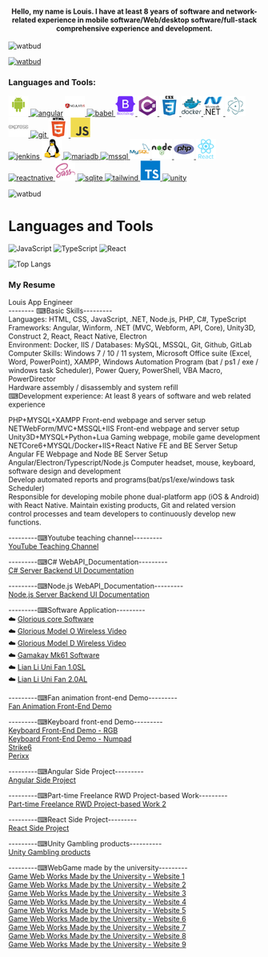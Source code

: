 
<h4 align="center">Hello, my name is Louis. I have at least 8 years of software and network-related experience in mobile software/Web/desktop software/full-stack comprehensive experience and development.  </h4>
<p align="left"> 
<img src="https://komarev.com/ghpvc/?username=watbud&label=Profile%20views&color=0e75b6&style=flat" alt="watbud" /> </p>
<p align="left"> <a href="https://github.com/ryo-ma/github-profile-trophy">
<img src="https://github-profile-trophy.vercel.app/?username=watbud&row=2&column=3" alt="watbud" /></a> 
</p>
<p align="left">
</p>


<h3 align="left">Languages and Tools:</h3>
<p align="left"> <a href="https://developer.android.com" target="_blank" rel="noreferrer"> 
<img src="https://raw.githubusercontent.com/devicons/devicon/master/icons/android/android-original-wordmark.svg" alt="android" width="40" height="40"/> </a> 
<a href="https://angular.io" target="_blank" rel="noreferrer">
<img src="https://angular.io/assets/images/logos/angular/angular.svg" alt="angular" width="40" height="40"/></a> 
<a href="https://angular.io" target="_blank" rel="noreferrer"> 
<img src="https://raw.githubusercontent.com/devicons/devicon/master/icons/angularjs/angularjs-original-wordmark.svg" alt="angularjs" width="40" height="40"/> </a> 
<a href="https://babeljs.io/" target="_blank" rel="noreferrer">
<img src="https://www.vectorlogo.zone/logos/babeljs/babeljs-icon.svg" alt="babel" width="40" height="40"/> </a> 
<a href="https://getbootstrap.com" target="_blank" rel="noreferrer"> 
<img src="https://raw.githubusercontent.com/devicons/devicon/master/icons/bootstrap/bootstrap-plain-wordmark.svg" alt="bootstrap" width="40" height="40"/> </a> 
<a href="https://www.w3schools.com/cs/" target="_blank" rel="noreferrer"> 
<img src="https://raw.githubusercontent.com/devicons/devicon/master/icons/csharp/csharp-original.svg" alt="csharp" width="40" height="40"/> </a> 
<a href="https://www.w3schools.com/css/" target="_blank" rel="noreferrer"> 
<img src="https://raw.githubusercontent.com/devicons/devicon/master/icons/css3/css3-original-wordmark.svg" alt="css3" width="40" height="40"/> </a> 
<a href="https://www.docker.com/" target="_blank" rel="noreferrer"> 
<img src="https://raw.githubusercontent.com/devicons/devicon/master/icons/docker/docker-original-wordmark.svg" alt="docker" width="40" height="40"/> </a> 
<a href="https://dotnet.microsoft.com/" target="_blank" rel="noreferrer"> 
<img src="https://raw.githubusercontent.com/devicons/devicon/master/icons/dot-net/dot-net-original-wordmark.svg" alt="dotnet" width="40" height="40"/> </a> 
<a href="https://www.electronjs.org" target="_blank" rel="noreferrer"> 
<img src="https://raw.githubusercontent.com/devicons/devicon/master/icons/electron/electron-original.svg" alt="electron" width="40" height="40"/> </a> 
<a href="https://expressjs.com" target="_blank" rel="noreferrer"> 
<img src="https://raw.githubusercontent.com/devicons/devicon/master/icons/express/express-original-wordmark.svg" alt="express" width="40" height="40"/> </a> 
<a href="https://git-scm.com/" target="_blank" rel="noreferrer"> 
<img src="https://www.vectorlogo.zone/logos/git-scm/git-scm-icon.svg" alt="git" width="40" height="40"/> </a> 
<a href="https://www.w3.org/html/" target="_blank" rel="noreferrer"> 
<img src="https://raw.githubusercontent.com/devicons/devicon/master/icons/html5/html5-original-wordmark.svg" alt="html5" width="40" height="40"/> </a> 
<a href="https://developer.mozilla.org/en-US/docs/Web/JavaScript" target="_blank" rel="noreferrer">
<img src="https://raw.githubusercontent.com/devicons/devicon/master/icons/javascript/javascript-original.svg" alt="javascript" width="40" height="40"/></a> 
<BR>
<a href="https://www.jenkins.io" target="_blank" rel="noreferrer"> 
<img src="https://www.vectorlogo.zone/logos/jenkins/jenkins-icon.svg" 
alt="jenkins" width="40" height="40"/> 
</a> 
<a href="https://www.linux.org/" target="_blank" rel="noreferrer"> 
<img src="https://raw.githubusercontent.com/devicons/devicon/master/icons/linux/linux-original.svg" alt="linux" width="40" height="40"/> </a>
<a href="https://mariadb.org/" target="_blank" rel="noreferrer"> 
<img src="https://www.vectorlogo.zone/logos/mariadb/mariadb-icon.svg" alt="mariadb" width="40" height="40"/> </a> <a href="https://www.microsoft.com/en-us/sql-server" target="_blank" rel="noreferrer"> <img src="https://www.svgrepo.com/show/303229/microsoft-sql-server-logo.svg" alt="mssql" width="40" height="40"/> </a> <a href="https://www.mysql.com/" target="_blank" rel="noreferrer"> <img src="https://raw.githubusercontent.com/devicons/devicon/master/icons/mysql/mysql-original-wordmark.svg" alt="mysql" width="40" height="40"/> </a> 
<a href="https://nodejs.org" target="_blank" rel="noreferrer"> <img src="https://raw.githubusercontent.com/devicons/devicon/master/icons/nodejs/nodejs-original-wordmark.svg" alt="nodejs" width="40" height="40"/> </a> 
<a href="https://www.php.net" target="_blank" rel="noreferrer"> <img src="https://raw.githubusercontent.com/devicons/devicon/master/icons/php/php-original.svg" alt="php" width="40" height="40"/> </a> 
<a href="https://reactjs.org/" target="_blank" rel="noreferrer"> <img src="https://raw.githubusercontent.com/devicons/devicon/master/icons/react/react-original-wordmark.svg" alt="react" width="40" height="40"/> </a> <a href="https://reactnative.dev/" target="_blank" rel="noreferrer"> <img src="https://reactnative.dev/img/header_logo.svg" alt="reactnative" width="40" height="40"/> </a> 
<a href="https://sass-lang.com" target="_blank" rel="noreferrer"> <img src="https://raw.githubusercontent.com/devicons/devicon/master/icons/sass/sass-original.svg" alt="sass" width="40" height="40"/> </a> 
<a href="https://www.sqlite.org/" target="_blank" rel="noreferrer"> <img src="https://www.vectorlogo.zone/logos/sqlite/sqlite-icon.svg" alt="sqlite" width="40" height="40"/> </a> 
<a href="https://tailwindcss.com/" target="_blank" rel="noreferrer"> <img src="https://www.vectorlogo.zone/logos/tailwindcss/tailwindcss-icon.svg" alt="tailwind" width="40" height="40"/> </a> 
<a href="https://www.typescriptlang.org/" target="_blank" rel="noreferrer"> <img src="https://raw.githubusercontent.com/devicons/devicon/master/icons/typescript/typescript-original.svg" alt="typescript" width="40" height="40"/> </a>
<a href="https://unity.com/" target="_blank" rel="noreferrer"> <img src="https://www.vectorlogo.zone/logos/unity3d/unity3d-icon.svg" alt="unity" width="40" height="40"/> </a> 





<p><img align="center" src="https://github-readme-streak-stats.herokuapp.com/?user=watbud&" alt="watbud" /></p>




# Languages and Tools  
<!--  [![Anurag's GitHub stats](https://github-readme-stats.vercel.app/api?username=WATBUD)](https://github.com/anuraghazra/github-readme-stats)-->

![JavaScript](https://img.shields.io/badge/javascript-%23323330.svg?style=for-the-badge&logo=javascript&logoColor=%23F7DF1E)
![TypeScript](https://img.shields.io/badge/typescript-%23007ACC.svg?style=for-the-badge&logo=typescript&logoColor=white)
![React](https://img.shields.io/badge/react-%2320232a.svg?style=for-the-badge&logo=react&logoColor=%2361DAFB)  

![Top Langs](https://github-readme-stats.vercel.app/api/top-langs/?username=WATBUD&layout=compact&theme=tokyonight&langs_count=20)

### My Resume  
Louis App Engineer
<BR>-------- ⌨Basic Skills---------
<br>Languages: HTML, CSS, JavaScript, .NET, Node.js, PHP, C#, TypeScript
<br>Frameworks: Angular, Winform, .NET (MVC, Webform, API, Core), Unity3D, Construct 2, React, React Native, Electron
<br>Environment: Docker, IIS / Databases: MySQL, MSSQL, Git, Github, GitLab
<br>Computer Skills: Windows 7 / 10 / 11 system, Microsoft Office suite (Excel, Word, PowerPoint), XAMPP, Windows Automation Program (bat / ps1 / exe / windows task Scheduler), Power Query, PowerShell, VBA Macro, PowerDirector
<br>Hardware assembly / disassembly and system refill
<br>⌨Development experience: At least 8 years of software and web related experience




PHP+MYSQL+XAMPP Front-end webpage and server setup
<br>NETWebForm/MVC+MSSQL+IIS Front-end webpage and server setup
<br>Unity3D+MYSQL+Python+Lua Gaming webpage, mobile game development
<br>NETCore6+MYSQL/Docker+IIS+React Native FE and BE Server Setup
<br>Angular FE Webpage and Node BE Server Setup
<br>Angular/Electron/Typescript/Node.js Computer headset, mouse, keyboard, software design and development
<br>Develop automated reports and programs(bat/ps1/exe/windows task Scheduler)
<br>Responsible for developing mobile phone dual-platform app (iOS & Android) with React Native. Maintain existing products, Git and related version control processes and team developers to continuously develop new functions.


---------⌨Youtube teaching channel---------  
[YouTube Teaching Channel](https://www.youtube.com/playlist?list=PLqWQtwjE91RyJR2sKrK_-TXHVLCdrJno7)  

---------⌨C# WebAPI_Documentation---------  
[C# Server Backend UI Documentation](http://watbud.ddns.net:7777/api)

---------⌨Node.js WebAPI_Documentation---------  
[Node.js Server Backend UI Documentation](http://watbud.ddns.net:9421)

---------⌨Software Application---------    
☁️ [Glorious core Software](https://www.pcgamingrace.com/pages/glorious-core)  
☁️ [Glorious Model O Wireless Video](https://www.youtube.com/watch?v=9B3cLne5g_g)  
☁️ [Glorious Model D Wireless Video](https://www.youtube.com/watch?v=o_eL-9ImsLw)  
☁️ [Gamakay Mk61 Software](https://www.youtube.com/watch?v=5sSL1Ze9Npk)  
☁️ [Lian Li Uni Fan 1.0SL](https://www.youtube.com/watch?v=wIdmHoPk-yM&t=393s)  
☁️ [Lian Li Uni Fan 2.0AL](https://www.youtube.com/watch?v=8dQ7X_shq_w)  

---------⌨Fan animation front-end Demo---------  
[Fan Animation Front-End Demo](https://fananimation.netlify.app/)

---------⌨Keyboard front-end Demo---------  
[Keyboard Front-End Demo - RGB](https://demolistui.netlify.app/KeyBoard_RGB)  
[Keyboard Front-End Demo - Numpad](https://demolistui.netlify.app/numpad-keyboard)  
[Strike6](https://strike6.netlify.app/)  
[Perixx](https://demolistui.netlify.app/perixx)  

---------⌨Angular Side Project---------  
[Angular Side Project](https://demolistui.netlify.app/DemoListUI)  

---------⌨Part-time Freelance RWD Project-based Work---------  
[Part-time Freelance RWD Project-based Work 2](https://www.cupoy.com/openvino-2022)  

---------⌨React Side Project---------  
[React Side Project](https://reactwebsitepractice.netlify.app/)  

---------⌨Unity Gambling products----------  
[Unity Gambling products](https://www.youtube.com/watch?v=rIM79ogfYr4&list=UUDMOsKP4fT1gHzU4y5iVuMA&index=9)  

---------⌨WebGame made by the university---------  
[Game Web Works Made by the University - Website 1](http://watbud.ddns.net/ShowWebEffect/Website/Game/1.7)  
[Game Web Works Made by the University - Website 2](http://watbud.ddns.net/ShowWebEffect/Website/Game/BlackWindows3.0)  
[Game Web Works Made by the University - Website 3](http://watbud.ddns.net/ShowWebEffect/Website/Game/C2BrickBreaker)  
[Game Web Works Made by the University - Website 4](http://watbud.ddns.net/ShowWebEffect/Website/Game/C2Peg%solitaire)  
[Game Web Works Made by the University - Website 5](http://watbud.ddns.net/ShowWebEffect/Website/Game/C2RoachGame)  
[Game Web Works Made by the University - Website 6](http://watbud.ddns.net/ShowWebEffect/Website/Game/C2Pingpong)  
[Game Web Works Made by the University - Website 7](http://watbud.ddns.net/ShowWebEffect/Website/Game/CatchCat)  
[Game Web Works Made by the University - Website 8](http://watbud.ddns.net/ShowWebEffect/Website/Game/C2POLICE)  
[Game Web Works Made by the University - Website 9](http://watbud.ddns.net/ShowWebEffect/Website/Game)  


